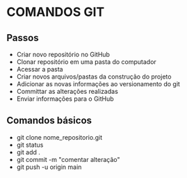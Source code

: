 # COMANDOS GIT

## Passos
* Criar novo repositório no GitHub
* Clonar repositório em uma pasta do computador
* Acessar a pasta
* Criar novos arquivos/pastas da construção do projeto
* Adicionar as novas informações ao versionamento do git
* Committar as alterações realizadas
* Enviar informações para o GitHub

## Comandos básicos
* git clone nome_repositorio.git
* git status
* git add .
* git commit -m "comentar alteração"
* git push -u origin main
